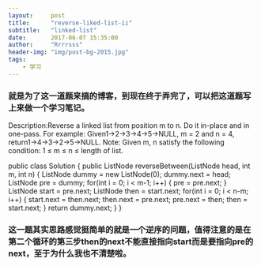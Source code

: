 ```yaml
---
layout:     post
title:      "reverse-liked-list-ii"
subtitle:   "linked-list"
date:       2017-06-07 15:35:00
author:     "Rrrrsss"
header-img: "img/post-bg-2015.jpg"
tags:
    - 学习
---
```


### 就是为了这一道题来搞的博客，到现在终于弄完了，可以把这道题写上来做一个学习笔记。

Description:Reverse a linked list from position m to n. Do it in-place and in one-pass.
For example:
Given1->2->3->4->5->NULL, m = 2 and n = 4,
return1->4->3->2->5->NULL.
Note:
Given m, n satisfy the following condition:
1 ≤ m ≤ n ≤ length of list.

public class Solution {
    public ListNode reverseBetween(ListNode head, int m, int n) {
        ListNode dummy = new ListNode(0);
        dummy.next = head;
        ListNode pre = dummy;
        for(int i = 0; i < m-1; i++) {
            pre = pre.next;
        }
        ListNode start = pre.next;
        ListNode then = start.next;
        for(int i = 0; i < n-m; i++) {
            start.next = then.next;
            then.next = pre.next;
            pre.next = then;
            then = start.next;
        }
        return dummy.next;
    }
}

### 这一题其实思路感觉挺简单的就是一个逆序的问题，值得注意的是在第二个循环的第三步then的next不能直接指向start而是要指向pre的next，至于为什么我也不清楚啦。
